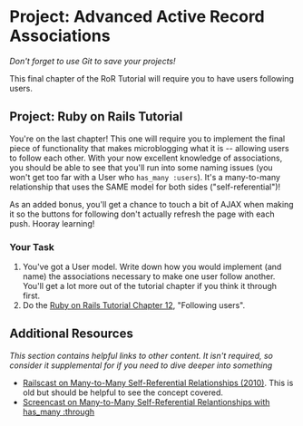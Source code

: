# Project: Advanced Active Record Associations
<!-- *Estimated Time: 4-6 hrs* -->

*Don't forget to use Git to save your projects!*

This final chapter of the RoR Tutorial will require you to have users following users.

## Project: Ruby on Rails Tutorial

You're on the last chapter!  This one will require you to implement the final piece of functionality that makes microblogging what it is -- allowing users to follow each other.  With your now excellent knowledge of associations, you should be able to see that you'll run into some naming issues (you won't get too far with a User who `has_many :users`).  It's a many-to-many relationship that uses the SAME model for both sides ("self-referential")!

As an added bonus, you'll get a chance to touch a bit of AJAX when making it so the buttons for following don't actually refresh the page with each push.  Hooray learning!

### Your Task

1. You've got a User model.  Write down how you would implement (and name) the associations necessary to make one user follow another.  You'll get a lot more out of the tutorial chapter if you think it through first.
2. Do the [Ruby on Rails Tutorial Chapter 12](http://ruby.railstutorial.org/chapters/following-users#top), "Following users".

## Additional Resources

*This section contains helpful links to other content. It isn't required, so consider it supplemental for if you need to dive deeper into something*


* [Railscast on Many-to-Many Self-Referential Relationships (2010)](http://railscasts.com/episodes/163-self-referential-association?view=asciicast).  This is old but should be helpful to see the concept covered.
* [Screencast on Many-to-Many Self-Referential Relantionships with has_many :through](https://www.youtube.com/watch?v=PD0-efs7s_A)
